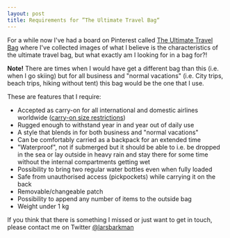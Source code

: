 ```yaml
---
layout: post
title: Requirements for ”The Ultimate Travel Bag“
---
```


For a while now I've had a board on Pinterest called <a href="https://www.pinterest.com/larsbarkman/the-ultimate-travel-bag/" target="_blank">The Ultimate Travel Bag</a> where I've collected images of what I believe is the characteristics of the ultimate travel bag, but what exactly am I looking for in a bag for?!

**Note!** There are times when I would have get a different bag than this (i.e. when I go skiing) but for all business and "normal vacations" (i.e. City trips, beach trips, hiking without tent) this bag would be the one that I use.

These are features that I require:

- Accepted as carry-on for all international and domestic airlines worldwide (<a href="http://larsbarkman.com/2015/06/08/carry-on-size-restrictions/ ‎" target="_blank">carry-on size restrictions</a>)
- Rugged enough to withstand year in and year out of daily use
- A style that blends in for both business and "normal vacations"
- Can be comfortably carried as a backpack for an extended time
- "Waterproof", not if submerged but it should be able to i.e. be dropped in the sea or lay outside in heavy rain and stay there for some time without the internal compartments getting wet
- Possibility to bring two regular water bottles even when fully loaded
- Safe from unauthorised access (pickpockets) while carrying it on the back
- Removable/changeable patch
- Possibility to append any number of items to the outside bag
- Weight under 1 kg

If you think that there is something I missed or just want to get in touch, please contact me on Twitter <a href="https://twitter.com/larsbarkman" target="_blank">@larsbarkman</a>